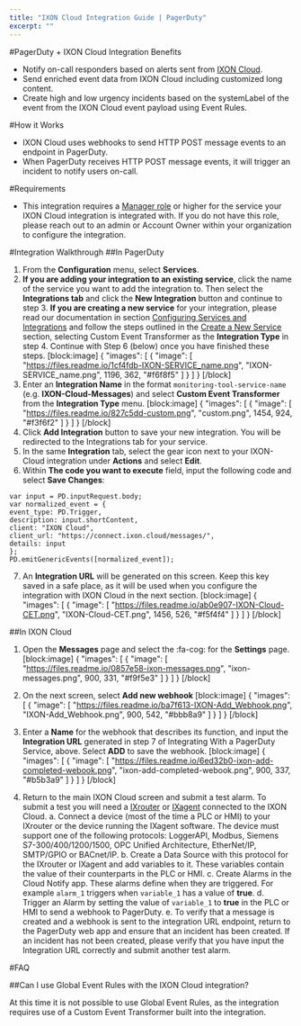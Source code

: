 ```yaml
---
title: "IXON Cloud Integration Guide | PagerDuty"
excerpt: ""
---
```

#PagerDuty + IXON Cloud Integration Benefits

* Notify on-call responders based on alerts sent from [IXON Cloud](https://www.ixon.cloud/).
* Send enriched event data from IXON Cloud including customized long content.
* Create high and low urgency incidents based on the systemLabel of the event from the IXON Cloud event payload using Event Rules.

#How it Works

* IXON Cloud uses webhooks to send HTTP POST message events to an endpoint in PagerDuty. 
* When PagerDuty receives HTTP POST message events, it will trigger an incident to notify users on-call.

#Requirements

* This integration requires a [Manager role](https://support.pagerduty.com/docs/advanced-permissions#section-object-roles) or higher for the service your IXON Cloud integration is integrated with. If you do not have this role, please reach out to an admin or Account Owner within your organization to configure the integration. 

#Integration Walkthrough
##In PagerDuty
1. From the **Configuration** menu, select **Services**.
2. **If you are adding your integration to an existing service**, click the name of the service you want to add the integration to. Then select the **Integrations tab** and click the **New Integration** button and continue to step 3.
**If you are creating a new service** for your integration, please read our documentation in section [Configuring Services and Integrations](https://support.pagerduty.com/docs/services-and-integrations#section-configuring-services-and-integrations) and follow the steps outlined in the [Create a New Service](https://support.pagerduty.com/docs/services-and-integrations#section-create-a-new-service) section, selecting Custom Event Transformer as the **Integration Type** in step 4. Continue with Step 6 (below) once you have finished these steps.
[block:image]
{
  "images": [
    {
      "image": [
        "https://files.readme.io/1cf4fdb-IXON-SERVICE_name.png",
        "IXON-SERVICE_name.png",
        1196,
        362,
        "#f6f8f5"
      ]
    }
  ]
}
[/block]
3. Enter an **Integration Name** in the format `monitoring-tool-service-name` (e.g. **IXON-Cloud-Messages**) and select **Custom Event Transformer** from the **Integration Type** menu. 
[block:image]
{
  "images": [
    {
      "image": [
        "https://files.readme.io/827c5dd-custom.png",
        "custom.png",
        1454,
        924,
        "#f3f6f2"
      ]
    }
  ]
}
[/block]
4. Click **Add Integration** button to save your new integration. You will be redirected to the Integrations tab for your service.
5. In the same **Integration** tab, select the gear icon next to your IXON-Cloud integration under **Actions** and select **Edit**.
6. Within **The code you want to execute** field, input the following code and select **Save Changes**:
 
```
var input = PD.inputRequest.body;
var normalized_event = { 
event_type: PD.Trigger, 
description: input.shortContent, 
client: "IXON Cloud", 
client_url: "https://connect.ixon.cloud/messages/", 
details: input 
};
PD.emitGenericEvents([normalized_event]); 
```
7. An **Integration URL** will be generated on this screen. Keep this key saved in a safe place, as it will be used when you configure the integration with IXON Cloud in the next section.
[block:image]
{
  "images": [
    {
      "image": [
        "https://files.readme.io/ab0e907-IXON-Cloud-CET.png",
        "IXON-Cloud-CET.png",
        1456,
        526,
        "#f5f4f4"
      ]
    }
  ]
}
[/block]
 
##In IXON Cloud
1. Open the **Messages** page and select the :fa-cog: for the **Settings** page.
[block:image]
{
  "images": [
    {
      "image": [
        "https://files.readme.io/0857e58-ixon-messages.png",
        "ixon-messages.png",
        900,
        331,
        "#f9f5e3"
      ]
    }
  ]
}
[/block]
2. On the next screen, select **Add new webhook**
[block:image]
{
  "images": [
    {
      "image": [
        "https://files.readme.io/ba7f613-IXON-Add_Webhook.png",
        "IXON-Add_Webhook.png",
        900,
        542,
        "#bbb8a9"
      ]
    }
  ]
}
[/block]
3. Enter a  **Name** for the webhook that describes its function, and input the **Integration URL** generated in step 7 of Integrating With a PagerDuty Service, above. Select **ADD** to save the webhook.
[block:image]
{
  "images": [
    {
      "image": [
        "https://files.readme.io/6ed32b0-ixon-add-completed-webook.png",
        "ixon-add-completed-webook.png",
        900,
        337,
        "#b5b3a9"
      ]
    }
  ]
}
[/block]

4. Return to the main IXON Cloud screen and submit a test alarm. To submit a test you will need a [IXrouter](https://www.ixon.cloud/ixrouter) or [IXagent](https://www.ixon.cloud/ixagent) connected to the IXON Cloud.
a. Connect a device (most of the time a PLC or HMI) to your IXrouter or the device running the IXagent software. The device must support one of the following protocols: LoggerAPI, Modbus, Siemens S7-300/400/1200/1500, OPC Unified Architecture, EtherNet/IP, SMTP/GPIO or BACnet/IP.
b. Create a Data Source with this protocol for the IXrouter or IXagent and add variables to it. These variables contain the value of their counterparts in the PLC or HMI. 
c. Create Alarms in the Cloud Notify app. These alarms define when they are triggered. For example `alarm_1` triggers when `variable_1` has a value of **true**. 
d. Trigger an Alarm by setting the value of `variable_1` to **true** in the PLC or HMI to send a webhook to PagerDuty.
e. To verify that a message is created and a webhook is sent to the integration URL endpoint, return to the PagerDuty web app and ensure that an incident has been created. If an incident has not been created, please verify that you have input the Integration URL correctly and submit another test alarm.

#FAQ

##Can I use Global Event Rules with the IXON Cloud integration? 

At this time it is not possible to use Global Event Rules, as the integration requires use of a Custom Event Transformer built into the integration.
